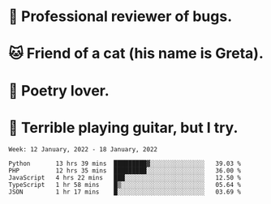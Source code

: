 # 🐛 Professional reviewer of bugs.
# 🐱 Friend of a cat (his name is Greta).
# 📜 Poetry lover.
# 🎸 Terrible playing guitar, but I try.

<!--START_SECTION:waka-->
```text
Week: 12 January, 2022 - 18 January, 2022

Python       13 hrs 39 mins  █████████▓░░░░░░░░░░░░░░░   39.03 % 
PHP          12 hrs 35 mins  █████████░░░░░░░░░░░░░░░░   36.00 % 
JavaScript   4 hrs 22 mins   ███░░░░░░░░░░░░░░░░░░░░░░   12.50 % 
TypeScript   1 hr 58 mins    █▒░░░░░░░░░░░░░░░░░░░░░░░   05.64 % 
JSON         1 hr 17 mins    █░░░░░░░░░░░░░░░░░░░░░░░░   03.69 % 
```
<!--END_SECTION:waka-->
